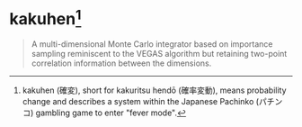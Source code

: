 # kakuhen[^1] 
> A multi-dimensional Monte Carlo integrator based on importance sampling reminiscent to the VEGAS algorithm but retaining two-point correlation information between the dimensions.

[^1]: kakuhen (確変), short for kakuritsu hendō (確率変動), means probability change and describes a system within the Japanese Pachinko (パチンコ) gambling game to enter "fever mode".

